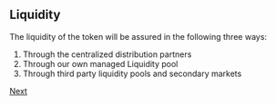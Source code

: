 ## Liquidity

The liquidity of the token will be assured in the following three ways:

1. Through the centralized distribution partners
2. Through our own managed Liquidity pool
3. Through third party liquidity pools and secondary markets

[Next](./reActions.md)
